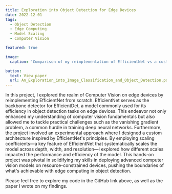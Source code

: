 ```yaml
---
title: Exploration into Object Detection for Edge Devices
date: 2022-12-01
tags:
  - Object Detection
  - Edge Computing
  - Model Scaling
  - Computer Vision

featured: true

image:
  caption: 'Comparison of my reimplementation of EfficientNet vs a custom architecture with scaling coefficients'

button:
  text: View paper
  url: An_Exploration_into_Image_Classification_and_Object_Detection.pdf
---
```


In this project, I explored the realm of Computer Vision on edge devices by reimplementing EfficientNet from scratch. EfficientNet serves as the backbone detector for EfficientDet, a model commonly used for its efficiency in object detection tasks on edge devices. This endeavor not only enhanced my understanding of computer vision fundamentals but also allowed me to tackle practical challenges such as the vanishing gradient problem, a common hurdle in training deep neural networks. Furthermore, the project involved an experimental approach where I designed a custom architecture inspired by EfficientNet's principles. By employing scaling coefficients—a key feature of EfficientNet that systematically scales the model across depth, width, and resolution—I explored how different scales impacted the performance and efficiency of the model. This hands-on project was pivotal in solidifying my skills in deploying advanced computer vision models on resource-constrained devices, pushing the boundaries of what's achievable with edge computing in object detection.

Please feel free to explore my code in the GitHub link above, as well as the paper I wrote on my findings.

<!--more-->

